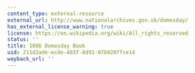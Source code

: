 ```yaml
---
content_type: external-resource
external_url: http://www.nationalarchives.gov.uk/domesday/
has_external_license_warning: true
license: https://en.wikipedia.org/wiki/All_rights_reserved
status: ''
title: 1086 Domesday Book
uid: 211d2ade-ecde-483f-8d91-07b928ffce14
wayback_url: ''
---
```


